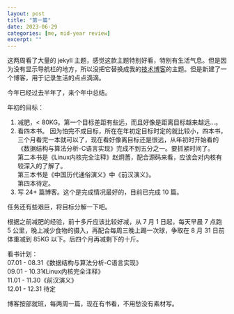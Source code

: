 ```yaml
---
layout: post
title: "第一篇" 
date: 2023-06-29   
categories: [me, mid-year review]
excerpt: ""
---
```


这两周看了大量的 jekyll 主题，感觉这款主题特别好看，特别有生活气息。但是因为没有显示导航栏的地方，所以没把它替换成我的[技术博客](https://snownight22.github.io/TTworksBlog/)的主题。但是新建了一个博客，用于记录生活的点点滴滴。  

今年已经过去半年了，来个年中总结。  

年初的目标：  
1. 减肥，< 80KG。第一个目标差距有些远，而且好像是距离目标越来越远...。  
2. 看四本书。
     因为怕完不成目标，所在在年初定目标时定的就比较小，四本书，三个月看完一本就可以了，现在看好像离目标还是很远，从年初时开始看的《数据结构与算法分析-C语言实现》完成不到五分之一。要抓紧时间了。  
     第二本书是《Linux内核完全注释》赵炯蓍，配合源码来看，应该会对内核有较深入的了解了。  
     第三本书是《中国历代通俗演义》中《前汉演义》。  
     第四本待定。   
3. 写 24+ 篇博客。这个是完成情况最好的，目前已完成 10 篇。  

任务还有些艰巨，将目标分解一下吧。  

根据之前减肥的经验，前十多斤应该比较好减，从 7 月 1 日起，每天早晨 7 点跑 5 公里，晚上减少食物的摄入，再配合每周三晚上踢一次球，争取在 8 月 31 日前体重减到 85KG 以下。后四个月再减剩下的十斤。  

看书计划：  
07.01 - 08.31《数据结构与算法分析-C语言实现》  
09.01 - 10.31《Linux内核完全注释》  
11.01 - 11.30《前汉演义》  
12.01 - 12.31 待定  

博客按部就班，每两周一篇，现在有书看，不用愁没有素材写。  